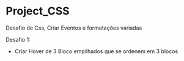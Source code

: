 # Project_CSS
Desafio de Css, Criar Eventos e formatações variadas

Desafio 1:
- Criar Hover de 3 Bloco empilhados que se ordenem em 3 blocos
